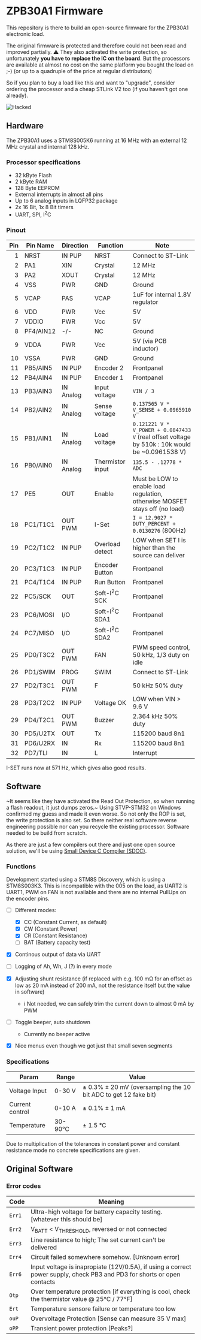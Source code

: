 # ZPB30A1 Firmware

This repository is there to build an open-source firmware for the ZPB30A1 electronic load.

The original firmware is protected and therefore could not been read and improved partially. :warning: They also activated the write protection, so unfortunately **you have to replace the IC on the board**. But the processors are available at almost no cost on the same platform you bought the load on ;-) (or up to a quadruple of the price at regular distributors)

So if you plan to buy a load like this and want to "upgrade", consider ordering the processor and a cheap STLink V2 too (if you haven't got one already).

![Hacked](https://github.com/ArduinoHannover/ZPB30A1_Firmware/raw/master/images/hacked.jpg)

## Hardware

The ZPB30A1 uses a STM8S005K6 running at 16 MHz with an external 12 MHz crystal and internal 128 kHz.

### Processor specifications

- 32 kByte Flash
- 2 kByte RAM
- 128 Byte EEPROM
- External interrupts in almost all pins
- Up to 6 analog inputs in LQFP32 package
- 2x 16 Bit, 1x 8 Bit timers
- UART, SPI, I<sup>2</sup>C

### Pinout

| Pin  | Pin Name | Direction | Function                 | Note
| ---: | -------- | --------- | ------------------------ | ---
|   1  | NRST     | IN PUP    | NRST                     | Connect to ST-Link
|   2  | PA1      | XIN       | Crystal                  | 12 MHz
|   3  | PA2      | XOUT      | Crystal                  | 12 MHz
|   4  | VSS      | PWR       | GND                      | Ground
|   5  | VCAP     | PAS       | VCAP                     | 1uF for internal 1.8V regulator
|   6  | VDD      | PWR       | Vcc                      | 5V
|   7  | VDDIO    | PWR       | Vcc                      | 5V
|   8  | PF4/AIN12| -/-       | NC                       | Ground
|   9  | VDDA     | PWR       | Vcc                      | 5V (via PCB inductor)
|  10  | VSSA     | PWR       | GND                      | Ground
|  11  | PB5/AIN5 | IN PUP    | Encoder 2                | Frontpanel
|  12  | PB4/AIN4 | IN PUP    | Encoder 1                | Frontpanel
|  13  | PB3/AIN3 | IN Analog | Input voltage            | `VIN / 3`
|  14  | PB2/AIN2 | IN Analog | Sense voltage            | `0.137565 V * V_SENSE + 0.0965910 V`
|  15  | PB1/AIN1 | IN Analog | Load voltage             | `0.121221 V * V_POWER + 0.0847433 V` (real offset voltage by 510k : 10k would be ~0.0961538 V) 
|  16  | PB0/AIN0 | IN Analog | Thermistor input         | `135.5 - .12778 * ADC`
|  17  | PE5      | OUT       | Enable                   | Must be LOW to enable load regulation, otherwise MOSFET stays off (no load)
|  18  | PC1/T1C1 | OUT PWM   | I-Set                    | `I = 12.9027 * DUTY_PERCENT + 0.0130276` (800Hz)
|  19  | PC2/T1C2 | IN PUP    | Overload detect          | LOW when SET I is higher than the source can deliver
|  20  | PC3/T1C3 | IN PUP    | Encoder Button           | Frontpanel
|  21  | PC4/T1C4 | IN PUP    | Run Button               | Frontpanel
|  22  | PC5/SCK  | OUT       | Soft-I<sup>2</sup>C SCK  | Frontpanel
|  23  | PC6/MOSI | I/O       | Soft-I<sup>2</sup>C SDA1 | Frontpanel
|  24  | PC7/MISO | I/O       | Soft-I<sup>2</sup>C SDA2 | Frontpanel
|  25  | PD0/T3C2 | OUT PWM   | FAN                      | PWM speed control, 50 kHz, 1/3 duty on idle
|  26  | PD1/SWIM | PROG      | SWIM                     | Connect to ST-Link
|  27  | PD2/T3C1 | OUT PWM   | F                        | 50 kHz 50% duty
|  28  | PD3/T2C2 | IN PUP    | Voltage OK               | LOW when VIN > 9.6 V
|  29  | PD4/T2C1 | OUT PWM   | Buzzer                   | 2.364 kHz 50% duty
|  30  | PD5/U2TX | OUT       | Tx                       | 115200 baud 8n1
|  31  | PD6/U2RX | IN        | Rx                       | 115200 baud 8n1
|  32  | PD7/TLI  | IN        | L                        | Interrupt

I-SET runs now at 571 Hz, which gives also good results.

## Software

~It seems like they have activated the Read Out Protection, so when running a flash readout, it just dumps zeros.~ Using STVP-STM32 on Windows confirmed my guess and made it even worse. So not only the ROP is set, the write protection is also set. So there neither real software reverse engineering possible nor can you recycle the existing processor. Software needed to be build from scratch.

As there are just a few compilers out there and just one open source solution, we'll be using [Small Device C Compiler (SDCC)](http://sdcc.sourceforge.net/).

### Functions

Development started using a STM8S Discovery, which is using a STM8S003K3. This is incompatible with the 005 on the load, as UART2 is UART1, PWM on FAN is not available and there are no internal PullUps on the encoder pins.

- [ ] Different modes:
  - [x] CC (Constant Current, as default)
  - [x] CW (Constant Power)
  - [x] CR (Constant Resistance)
  - [ ] BAT (Battery capacity test)
- [x] Continous output of data via UART
- [ ] Logging of Ah, Wh, J (?) in every mode
- [x] Adjusting shunt resistance (if replaced with e.g. 100 mΩ for an offset as low as 20 mA instead of 200 mA, not the resistance itself but the value in software)
  - :information_source: Not needed, we can safely trim the current down to almost 0 mA by PWM
- [ ] Toggle beeper, auto shutdown
  - Currently no beeper active
- [x] Nice menus even though we got just that small seven segments


### Specifications

| Param           | Range    | Value
| --------------- | -------- | ---
| Voltage Input   | 0-30 V   | ± 0.3% ± 20 mV (oversampling the 10 bit ADC to get 12 fake bit)
| Current control | 0-10 A   | ± 0.1% ± 1 mA
| Temperature     | 30-90°C  | ± 1.5 °C

Due to multiplication of the tolerances in constant power and constant resistance mode no concrete specifications are given.

## Original Software

### Error codes

| Code   | Meaning
| ------ | ---
| `Err1` | Ultra-high voltage for battery capacity testing. [whatever this should be]
| `Err2` | V<sub>BATT</sub> &lt; V<sub>THRESHOLD</sub>, reversed or not connected
| `Err3` | Line resistance to high; The set current can't be delivered
| `Err4` | Circuit failed somewhere somehow. [Unknown error]
| `Err6` | Input voltage is inapropiate (12V/0.5A), if using a correct power supply, check PB3 and PD3 for shorts or open contacts
| `Otp`  | Over temperature protection [if everything is cool, check the thermistor value @ 25°C / 77°F]
| `Ert`  | Temperature sensore failure or temperature too low
| `ouP`  | Overvoltage Protection [Sense can measure 35 V max]
| `oPP`  | Transient power protection [Peaks?]